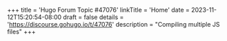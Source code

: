 +++
title = 'Hugo Forum Topic #47076'
linkTitle = 'Home'
date = 2023-11-12T15:20:54-08:00
draft = false
details = 'https://discourse.gohugo.io/t/47076'
description = "Compiling multiple JS files"
+++
